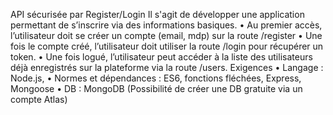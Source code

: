 API sécurisée par Register/Login
Il s'agit de développer une application permettant de s’inscrire via
des informations basiques.
• Au premier accès, l’utilisateur doit se créer un compte (email, mdp) sur la route
/register
• Une fois le compte créé, l’utilisateur doit utiliser la route /login pour récupérer un
token.
• Une fois logué, l’utilisateur peut accéder à la liste des utilisateurs déjà enregistrés
sur la plateforme via la route /users.
Exigences
• Langage : Node.js,
• Normes et dépendances : ES6, fonctions fléchées, Express, Mongoose
• DB : MongoDB (Possibilité de créer une DB gratuite via un compte Atlas)
